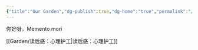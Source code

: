 ```yaml
---
{"title":"Our Garden","dg-publish":true,"dg-home":"true","permalink":"/Garden/一个里程碑/","tags":["gardenEntry"],"dgPassFrontmatter":true,"noteIcon":""}
---
```



你好呀，Memento  mori

[[Garden/读后感：心理护工\|读后感：心理护工]]